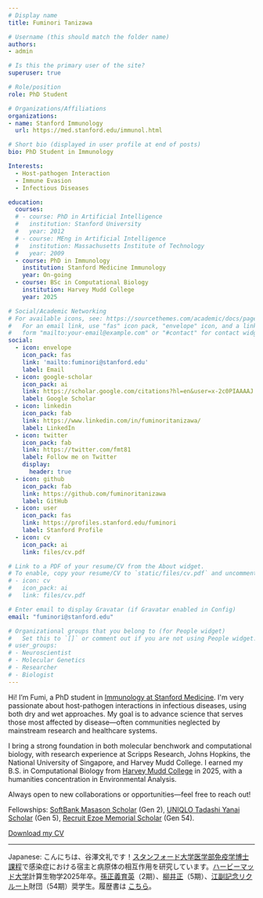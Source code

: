 ```yaml
---
# Display name
title: Fuminori Tanizawa

# Username (this should match the folder name)
authors:
- admin

# Is this the primary user of the site?
superuser: true

# Role/position
role: PhD Student

# Organizations/Affiliations
organizations:
- name: Stanford Immunology
  url: https://med.stanford.edu/immunol.html

# Short bio (displayed in user profile at end of posts)
bio: PhD Student in Immunology

Interests:
  - Host-pathogen Interaction
  - Immune Evasion
  - Infectious Diseases

education:
  courses:
  # - course: PhD in Artificial Intelligence
  #   institution: Stanford University
  #   year: 2012
  # - course: MEng in Artificial Intelligence
  #   institution: Massachusetts Institute of Technology
  #   year: 2009
  - course: PhD in Immunology
    institution: Stanford Medicine Immunology
    year: On-going
  - course: BSc in Computational Biology
    institution: Harvey Mudd College
    year: 2025

# Social/Academic Networking
# For available icons, see: https://sourcethemes.com/academic/docs/page-builder/#icons
#   For an email link, use "fas" icon pack, "envelope" icon, and a link in the
#   form "mailto:your-email@example.com" or "#contact" for contact widget.
social:
  - icon: envelope
    icon_pack: fas
    link: 'mailto:fuminori@stanford.edu'
    label: Email
  - icon: google-scholar
    icon_pack: ai
    link: https://scholar.google.com/citations?hl=en&user=x-2c0PIAAAAJ
    label: Google Scholar
  - icon: linkedin
    icon_pack: fab
    link: https://www.linkedin.com/in/fuminoritanizawa/
    label: LinkedIn
  - icon: twitter
    icon_pack: fab
    link: https://twitter.com/fmt81
    label: Follow me on Twitter
    display:
      header: true
  - icon: github
    icon_pack: fab
    link: https://github.com/fuminoritanizawa
    label: GitHub
  - icon: user
    icon_pack: fas
    link: https://profiles.stanford.edu/fuminori
    label: Stanford Profile
  - icon: cv
    icon_pack: ai
    link: files/cv.pdf

# Link to a PDF of your resume/CV from the About widget.
# To enable, copy your resume/CV to `static/files/cv.pdf` and uncomment the lines below.
# - icon: cv
#   icon_pack: ai
#   link: files/cv.pdf

# Enter email to display Gravatar (if Gravatar enabled in Config)
email: "fuminori@stanford.edu"

# Organizational groups that you belong to (for People widget)
#   Set this to `[]` or comment out if you are not using People widget.
# user_groups:
# - Neuroscientist
# - Molecular Genetics
# - Researcher
# - Biologist
---
```

<section>
<p>
  Hi! I’m Fumi, a PhD student in <a href="https://med.stanford.edu/immunol.html" target="_blank">Immunology at Stanford Medicine</a>. I'm very passionate about host-pathogen interactions in infectious diseases, using both dry and wet approaches. My goal is to advance science that serves those most affected by disease&mdash;often communities neglected by mainstream research and healthcare systems.
</p>

<p>
  I bring a strong foundation in both molecular benchwork and computational biology, with research experience at Scripps Research, Johns Hopkins, the National University of Singapore, and Harvey Mudd College. I earned my B.S. in Computational Biology from <a href="https://www.hmc.edu/" target="_blank">Harvey Mudd College</a> in 2025, with a humanities concentration in Environmental Analysis.
</p>

<p>
Always open to new collaborations or opportunities&mdash;feel free to reach out!
</p>

<p>
  Fellowships: 
  <a href="https://masason-foundation.org/en/" target="_blank">SoftBank Masason Scholar</a> (Gen 2), 
  <a href="https://www.yanaitadashi-foundation.or.jp/en/" target="_blank">UNIQLO Tadashi Yanai Scholar</a> (Gen 5), 
  <a href="https://www.recruit-foundation.org/en/" target="_blank">Recruit Ezoe Memorial Scholar</a> (Gen 54).
</p>

<p>
  <i class="fas fa-download pr-1 fa-fw"></i>
  <a href="fuminoritanizawa_cv.pdf" download>Download my CV</a>
</p>

  <hr>

<p>Japanese: こんにちは、谷澤文礼です！<a href="https://med.stanford.edu/immunol.html" target="_blank">スタンフォード大学医学部免疫学博士課程</a>で感染症における宿主と病原体の相互作用を研究しています。<a href="https://www.hmc.edu/" target="_blank">ハービーマッド大学</a>計算生物学2025年卒。<a href="https://masason-foundation.org/" target="_blank">孫正義育英</a>（2期）、<a href="https://www.yanaitadashi-foundation.or.jp/" target="_blank">柳井正</a>（5期）、<a href="https://www.recruit-foundation.org/about/" target="_blank">江副記念リクルート</a>財団（54期）奨学生。履歴書は
  <a href="fuminoritanizawa_cv.pdf" download>こちら</a>。</p>


</section>

<!-- ### Updates

#### 2025-04-15 – Committed to Stanford Immunology PhD Program  
I’ll be starting my PhD in Immunology at [Stanford Medicine](https://med.stanford.edu/immunol.html) in Fall 2025.

#### 2024-11-21 – Awarded Full-Ride PhD Scholarship  
Received the full-ride <a href="https://www.recruit-foundation.org/en/">Ezoe Memorial Foundation Academic Scholarship</a> to support my doctoral studies. -->
